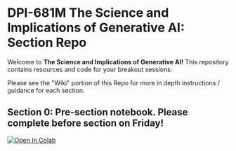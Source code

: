 # DPI-681M The Science and Implications of Generative AI: Section Repo

Welcome to **The Science and Implications of Generative AI!** This repository contains resources and code for your breakout sessions.

Please see the "Wiki" portion of this Repo for more in depth instructions / guidance for each section.

## Section 0: Pre-section notebook. Please complete before section on Friday!
[![Open In Colab](https://colab.research.google.com/assets/colab-badge.svg)](
https://collab.research.google/github/calisley/dpi-681/blob/main/pre-section/Section%200.ipynb)
